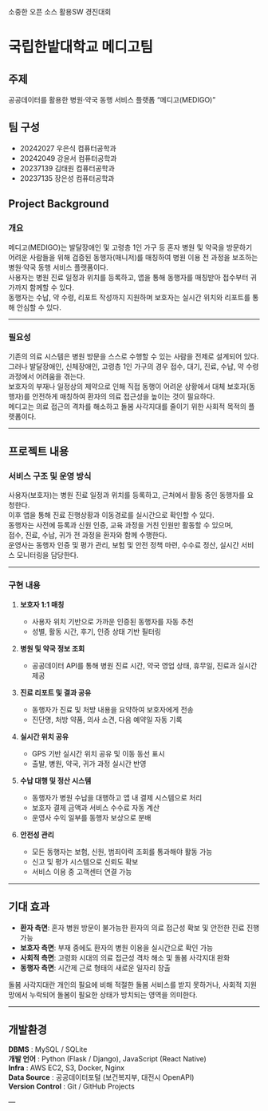 소중한 오픈 소스 활용SW 경진대회  


# 국립한밭대학교 메디고팀


## 주제

공공데이터를 활용한 병원·약국 동행 서비스 플랫폼 “메디고(MEDIGO)”


## 팀 구성

- 20242027 우은식 컴퓨터공학과
- 20242049 강윤서 컴퓨터공학과
- 20237139 김태원 컴퓨터공학과
- 20237135 장은성 컴퓨터공학과

## Project Background

### 개요
메디고(MEDIGO)는 발달장애인 및 고령층 1인 가구 등 혼자 병원 및 약국을 방문하기 어려운 사람들을 위해 검증된 동행자(매니저)를 매칭하여 병원 이용 전 과정을 보조하는 병원·약국 동행 서비스 플랫폼이다.  
사용자는 병원 진료 일정과 위치를 등록하고, 앱을 통해 동행자를 매칭받아 접수부터 귀가까지 함께할 수 있다.  
동행자는 수납, 약 수령, 리포트 작성까지 지원하며 보호자는 실시간 위치와 리포트를 통해 안심할 수 있다.

---

### 필요성
기존의 의료 시스템은 병원 방문을 스스로 수행할 수 있는 사람을 전제로 설계되어 있다.  
그러나 발달장애인, 신체장애인, 고령층 1인 가구의 경우 접수, 대기, 진료, 수납, 약 수령 과정에서 어려움을 겪는다.  
보호자의 부재나 일정상의 제약으로 인해 직접 동행이 어려운 상황에서 대체 보호자(동행자)를 안전하게 매칭하여 환자의 의료 접근성을 높이는 것이 필요하다.  
메디고는 의료 접근의 격차를 해소하고 돌봄 사각지대를 줄이기 위한 사회적 목적의 플랫폼이다.

---

## 프로젝트 내용

### 서비스 구조 및 운영 방식
사용자(보호자)는 병원 진료 일정과 위치를 등록하고, 근처에서 활동 중인 동행자를 요청한다.  
이후 앱을 통해 진료 진행상황과 이동경로를 실시간으로 확인할 수 있다.  
동행자는 사전에 등록과 신원 인증, 교육 과정을 거친 인원만 활동할 수 있으며,  
접수, 진료, 수납, 귀가 전 과정을 환자와 함께 수행한다.  
운영사는 동행자 인증 및 평가 관리, 보험 및 안전 정책 마련, 수수료 정산, 실시간 서비스 모니터링을 담당한다.

---

### 구현 내용
1. **보호자 1:1 매칭**  
   - 사용자 위치 기반으로 가까운 인증된 동행자를 자동 추천  
   - 성별, 활동 시간, 후기, 인증 상태 기반 필터링  

2. **병원 및 약국 정보 조회**  
   - 공공데이터 API를 통해 병원 진료 시간, 약국 영업 상태, 휴무일, 진료과 실시간 제공  

3. **진료 리포트 및 결과 공유**  
   - 동행자가 진료 및 처방 내용을 요약하여 보호자에게 전송  
   - 진단명, 처방 약품, 의사 소견, 다음 예약일 자동 기록  

4. **실시간 위치 공유**  
   - GPS 기반 실시간 위치 공유 및 이동 동선 표시  
   - 출발, 병원, 약국, 귀가 과정 실시간 반영  

5. **수납 대행 및 정산 시스템**  
   - 동행자가 병원 수납을 대행하고 앱 내 결제 시스템으로 처리  
   - 보호자 결제 금액과 서비스 수수료 자동 계산  
   - 운영사 수익 일부를 동행자 보상으로 분배  

6. **안전성 관리**  
   - 모든 동행자는 보험, 신원, 범죄이력 조회를 통과해야 활동 가능  
   - 신고 및 평가 시스템으로 신뢰도 확보  
   - 서비스 이용 중 고객센터 연결 가능  

---

## 기대 효과
- **환자 측면**: 혼자 병원 방문이 불가능한 환자의 의료 접근성 확보 및 안전한 진료 진행 가능  
- **보호자 측면**: 부재 중에도 환자의 병원 이용을 실시간으로 확인 가능  
- **사회적 측면**: 고령화 시대의 의료 접근성 격차 해소 및 돌봄 사각지대 완화  
- **동행자 측면**: 시간제 근로 형태의 새로운 일자리 창출  

돌봄 사각지대란 개인의 필요에 비해 적절한 돌봄 서비스를 받지 못하거나, 사회적 지원망에서 누락되어 돌봄이 필요한 상태가 방치되는 영역을 의미한다.

---

## 개발환경

**DBMS** : MySQL / SQLite  
**개발 언어** : Python (Flask / Django), JavaScript (React Native)  
**Infra** : AWS EC2, S3, Docker, Nginx  
**Data Source** : 공공데이터포털 (보건복지부, 대전시 OpenAPI)  
**Version Control** : Git / GitHub Projects

—
